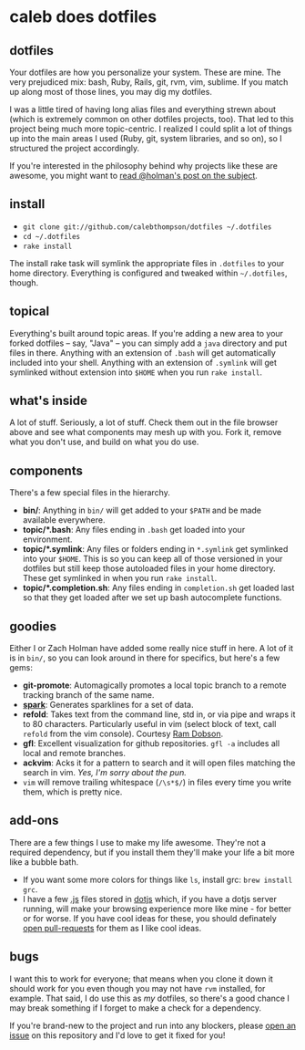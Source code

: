 # caleb does dotfiles

## dotfiles

Your dotfiles are how you personalize your system. These are mine. The very
prejudiced mix: bash, Ruby, Rails, git, rvm, vim, sublime. If you match up along
most of those lines, you may dig my dotfiles.

I was a little tired of having long alias files and everything strewn about
(which is extremely common on other dotfiles projects, too). That led to this
project being much more topic-centric. I realized I could split a lot of things
up into the main areas I used (Ruby, git, system libraries, and so on), so I
structured the project accordingly.

If you're interested in the philosophy behind why projects like these are
awesome, you might want to [read @holman's post on the
subject](http://zachholman.com/2010/08/dotfiles-are-meant-to-be-forked/).

## install

- `git clone git://github.com/calebthompson/dotfiles ~/.dotfiles`
- `cd ~/.dotfiles`
- `rake install`

The install rake task will symlink the appropriate files in `.dotfiles` to your
home directory. Everything is configured and tweaked within `~/.dotfiles`,
though.

## topical

Everything's built around topic areas. If you're adding a new area to your
forked dotfiles – say, "Java" – you can simply add a `java` directory and put
files in there. Anything with an extension of `.bash` will get automatically
included into your shell. Anything with an extension of `.symlink` will get
symlinked without extension into `$HOME` when you run `rake install`.

## what's inside

A lot of stuff. Seriously, a lot of stuff. Check them out in the file browser
above and see what components may mesh up with you. Fork it, remove what you
don't use, and build on what you do use.

## components

There's a few special files in the hierarchy.

- **bin/**: Anything in `bin/` will get added to your `$PATH` and be made
  available everywhere.
- **topic/\*.bash**: Any files ending in `.bash` get loaded into your
  environment.
- **topic/\*.symlink**: Any files or folders ending in `*.symlink` get symlinked
  into your `$HOME`. This is so you can keep all of those versioned in your
  dotfiles but still keep those autoloaded files in your home directory. These
  get symlinked in when you run `rake install`.
- **topic/\*.completion.sh**: Any files ending in `completion.sh` get loaded
  last so that they get loaded after we set up bash autocomplete functions.

## goodies

Either I or Zach Holman have added some really nice stuff in here. A lot of it
is in `bin/`, so you can look around in there for specifics, but here's a few
gems:

- **git-promote**: Automagically promotes a local topic branch to a remote
  tracking branch of the same name.
- **[spark](https://github.com/holman/spark)**: Generates sparklines for a set
  of data.
- **refold**: Takes text from the command line, std in, or via pipe and wraps it
  to 80 characters. Particularly useful in vim (select block of text, call
  `refold` from the vim console). Courtesy
  [Ram Dobson](https://github.com/fringd).
- **gfl**: Excellent visualization for github repositories. `gfl -a` includes
  all local and remote branches.
- **ackvim**: Acks it for a pattern to search and it will open files matching
  the search in vim. _Yes, I'm sorry about the pun._
- `vim` will remove trailing whitespace (`/\s*$/`) in files every time you write
  them, which is pretty nice.

## add-ons

There are a few things I use to make my life awesome. They're not a required
dependency, but if you install them they'll make your life a bit more like a
bubble bath.

- If you want some more colors for things like `ls`, install grc: `brew install
  grc`.
- I have a few [.js](https://github.com/defunkt/dotjs) files stored in
  [dotjs](/calebthompson/dotfiles/tree/master/dotjs/) which, if you have a dotjs
  server running, will make your browsing experience more like mine - for better
  or for worse. If you have cool ideas for these, you should definately [open
  pull-requests](https://github.com/calebthompson/dotfiles/pull-requests)
  for them as I like cool ideas.

## bugs

I want this to work for everyone; that means when you clone it down it should
work for you even though you may not have `rvm` installed, for example. That
said, I do use this as *my* dotfiles, so there's a good chance I may break
something if I forget to make a check for a dependency.

If you're brand-new to the project and run into any blockers, please
[open an issue](https://github.com/calebthompson/dotfiles/issues) on this
repository and I'd love to get it fixed for you!

